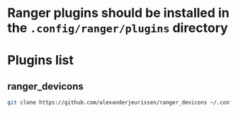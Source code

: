 # Ranger plugins should be installed in the `.config/ranger/plugins` directory

# Plugins list 

## ranger_devicons

```sh
git clone https://github.com/alexanderjeurissen/ranger_devicons ~/.config/ranger/plugins/ranger_devicons
```



